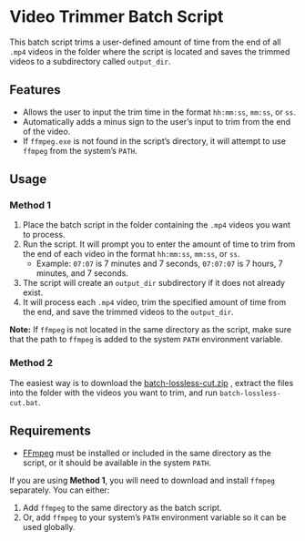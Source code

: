 # Video Trimmer Batch Script

This batch script trims a user-defined amount of time from the end of all `.mp4` videos in the folder where the script is located and saves the trimmed videos to a subdirectory called `output_dir`.

## Features
- Allows the user to input the trim time in the format `hh:mm:ss`, `mm:ss`, or `ss`.
- Automatically adds a minus sign to the user’s input to trim from the end of the video.
- If `ffmpeg.exe` is not found in the script’s directory, it will attempt to use `ffmpeg` from the system’s `PATH`.

## Usage

### Method 1

1. Place the batch script in the folder containing the `.mp4` videos you want to process.
2. Run the script. It will prompt you to enter the amount of time to trim from the end of each video in the format `hh:mm:ss`, `mm:ss`, or `ss`. 
   - Example: `07:07` is 7 minutes and 7 seconds, `07:07:07` is 7 hours, 7 minutes, and 7 seconds.
3. The script will create an `output_dir` subdirectory if it does not already exist.
4. It will process each `.mp4` video, trim the specified amount of time from the end, and save the trimmed videos to the `output_dir`.

**Note:** If `ffmpeg` is not located in the same directory as the script, make sure that the path to `ffmpeg` is added to the system `PATH` environment variable.

### Method 2

The easiest way is to download the [batch-lossless-cut.zip](https://github.com/m1nuzz/batch-lossless-cut/releases/download/batch-lossless-cut%2Bffmpeg/batch-lossless-cut.zip)
, extract the files into the folder with the videos you want to trim, and run `batch-lossless-cut.bat`.

## Requirements

- [FFmpeg](https://ffmpeg.org/) must be installed or included in the same directory as the script, or it should be available in the system `PATH`.

If you are using **Method 1**, you will need to download and install `ffmpeg` separately. You can either:

1. Add `ffmpeg` to the same directory as the batch script.
2. Or, add `ffmpeg` to your system’s `PATH` environment variable so it can be used globally.
